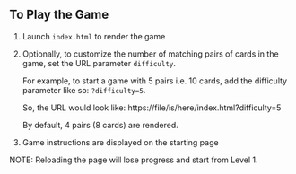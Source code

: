 ## To Play the Game

1. Launch `index.html` to render the game
2. Optionally, to customize the number of matching pairs of cards in the game, set the URL parameter `difficulty`. 
    
    For example, to start a game with 5 pairs i.e. 10 cards, add the difficulty parameter like so: `?difficulty=5`. 
    
    So, the URL would look like: https://file/is/here/index.html?difficulty=5

    By default, 4 pairs (8 cards) are rendered.
3. Game instructions are displayed on the starting page

NOTE: Reloading the page will lose progress and start from Level 1.